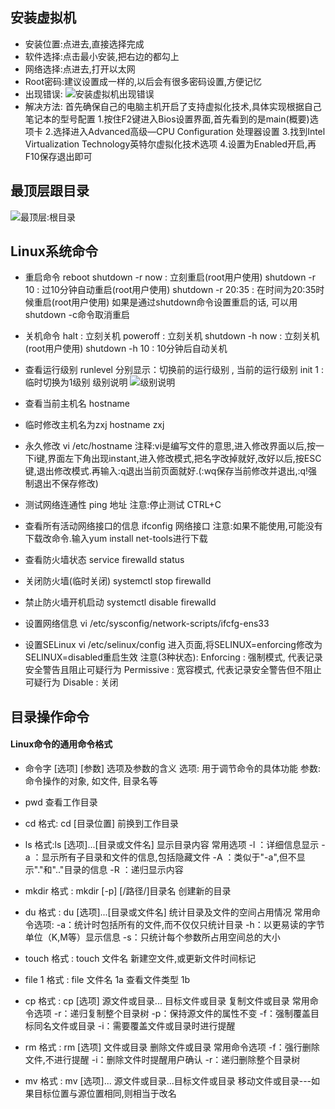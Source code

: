 ## 安装虚拟机
* 安装位置:点进去,直接选择完成
* 软件选择:点击最小安装,把右边的都勾上
* 网络选择:点进去,打开以太网
* Root密码:建议设置成一样的,以后会有很多密码设置,方便记忆
* 出现错误:
![安装虚拟机出现错误](https://upload-images.jianshu.io/upload_images/14466037-a8ced5800a6a6eb7.png?imageMogr2/auto-orient/strip%7CimageView2/2/w/1240)
* 解决方法:
首先确保自己的电脑主机开启了支持虚拟化技术,具体实现根据自己笔记本的型号配置
1.按住F2键进入Bios设置界面,首先看到的是main(概要)选项卡
2.选择进入Advanced高级—CPU Configuration  处理器设置
3.找到Intel Virtualization Technology英特尔虚拟化技术选项
4.设置为Enabled开启,再F10保存退出即可

## 最顶层跟目录
![最顶层:根目录](https://upload-images.jianshu.io/upload_images/14466037-a5420ae238e3a4ed.png?imageMogr2/auto-orient/strip%7CimageView2/2/w/1240)

## Linux系统命令
* 重启命令
reboot
shutdown -r now : 立刻重启(root用户使用)
shutdown -r 10 : 过10分钟自动重启(root用户使用)
shutdown -r 20:35 : 在时间为20:35时候重启(root用户使用)
如果是通过shutdown命令设置重启的话, 可以用shutdown -c命令取消重启

* 关机命令
 halt : 立刻关机
 poweroff : 立刻关机
 shutdown -h now : 立刻关机(root用户使用)
 shutdown -h 10 : 10分钟后自动关机

* 查看运行级别
runlevel 分别显示：切换前的运行级别 , 当前的运行级别
init 1 : 临时切换为1级别
级别说明
![级别说明](https://upload-images.jianshu.io/upload_images/14466037-247010e478640116.png?imageMogr2/auto-orient/strip%7CimageView2/2/w/1240)

* 查看当前主机名
hostname

* 临时修改主机名为zxj
hostname zxj

* 永久修改
vi /etc/hostname
注释:vi是编写文件的意思,进入修改界面以后,按一下i键,界面左下角出现instant,进入修改模式,把名字改掉就好,改好以后,按ESC键,退出修改模式.再输入:q退出当前页面就好.(:wq保存当前修改并退出,:q!强制退出不保存修改)
 
* 测试网络连通性
ping 地址
注意:停止测试 CTRL+C

* 查看所有活动网络接口的信息
 ifconfig 网络接口
 注意:如果不能使用,可能没有下载改命令.输入yum install net-tools进行下载
 
 * 查看防火墙状态
 service firewalld status
 
 * 关闭防火墙(临时关闭)
 systemctl stop firewalld
 
 * 禁止防火墙开机启动
 systemctl disable firewalld
 
 * 设置网络信息
 vi /etc/sysconfig/network-scripts/ifcfg-ens33

 * 设置SELinux
 vi /etc/selinux/config
 进入页面,将SELINUX=enforcing修改为SELINUX=disabled重启生效
 注意(3种状态):
 Enforcing : 强制模式, 代表记录安全警告且阻止可疑行为
 Permissive : 宽容模式, 代表记录安全警告但不阻止可疑行为
 Disable : 关闭
 
 ## 目录操作命令
 #### Linux命令的通用命令格式
 * 命令字  [选项]  [参数]
 选项及参数的含义
 选项: 用于调节命令的具体功能
 参数: 命令操作的对象, 如文件, 目录名等
 
 * pwd
 查看工作目录
 
 * cd
 格式: cd [目录位置]
 前换到工作目录
 
 * ls
 格式:ls [选项]...[目录或文件名]
 显示目录内容
 常用选项
 -l ：详细信息显示
 -a ：显示所有子目录和文件的信息,包括隐藏文件
 -A ：类似于"-a",但不显示"."和".."目录的信息
 -R ：递归显示内容
 
 * mkdir
 格式 : mkdir [-p] [/路径/]目录名
 创建新的目录
 
 * du
 格式 : du [选项]...[目录或文件名]
 统计目录及文件的空间占用情况
 常用命令选项:
 -a：统计时包括所有的文件,而不仅仅只统计目录
 -h：以更易读的字节单位（K,M等）显示信息
 -s：只统计每个参数所占用空间总的大小
 
 * touch
 格式 : touch 文件名
 新建空文件,或更新文件时间标记
 
 * file 1
 格式 : file 文件名 1a
 查看文件类型 1b
 
 * cp
 格式 : cp [选项] 源文件或目录... 目标文件或目录
 复制文件或目录
 常用命令选项
 -r：递归复制整个目录树
 -p：保持源文件的属性不变
 -f：强制覆盖目标同名文件或目录
 -i：需要覆盖文件或目录时进行提醒
 
 * rm
 格式 : rm [选项] 文件或目录
 删除文件或目录
 常用命令选项
 -f：强行删除文件,不进行提醒
 -i：删除文件时提醒用户确认
 -r：递归删除整个目录树
 
 * mv
 格式 : mv [选项]... 源文件或目录...目标文件或目录
 移动文件或目录---如果目标位置与源位置相同,则相当于改名


